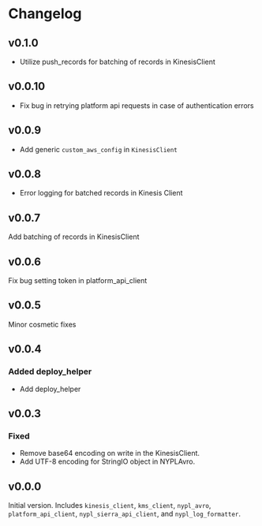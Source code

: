 # Changelog

## v0.1.0
- Utilize push_records for batching of records in KinesisClient

## v0.0.10
- Fix bug in retrying platform api requests in case of authentication errors

## v0.0.9
- Add generic `custom_aws_config` in `KinesisClient`

## v0.0.8
- Error logging for batched records in Kinesis Client

## v0.0.7
Add batching of records in KinesisClient

## v0.0.6
Fix bug setting token in platform_api_client

## v0.0.5
Minor cosmetic fixes

## v0.0.4
### Added deploy_helper
- Add deploy_helper

## v0.0.3
### Fixed
- Remove base64 encoding on write in the KinesisClient.
- Add UTF-8 encoding for StringIO object in NYPLAvro.

## v0.0.0

Initial version. Includes `kinesis_client`, `kms_client`, `nypl_avro`, `platform_api_client`,
`nypl_sierra_api_client`, and `nypl_log_formatter`.

